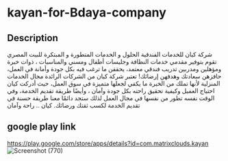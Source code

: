 # kayan-for-Bdaya-company
## Description
شركة كيان للخدمات الفندقية الحلول و الخدمات المتطورة و المبتكرة للبيت المصري تقوم بتوفير مقدمي خدمات النظافة وجليسات أطفال ومسني والمناسبات ، ذوات خبرة ومؤهلين ومدربين تدريب فندقي معتمد، يحققن ما ترغب فيه بكل جودة وأمانة في العمل، حافزهن سعادتك وهدفهن إرضائك! تعتبر شركة كيان من الشركات الرائدة مجال الخدمات المنزلية لأنها تملك من الخبرة ما يكفي لجعلها متميزة في سوق العمل، حيث أدركت كيان احتياج العميل وكيفية تحقيق راحته بكل جودة وآمان ، وأيضًا طريقة تقديم الخدمة، وفي الوقت نفسه تطور من نفسها في مجال العمل لذلك ستجد دائمًا معنا طريقة حسنة في تقديم الخدمة لكسب ثقتك ورضائك. كيان .. راحة وآمان
## google play link
https://play.google.com/store/apps/details?id=com.matrixclouds.kayan
![Screenshot (770)](https://user-images.githubusercontent.com/56756674/163689084-aa7799e5-d777-4af3-a0d4-087954ee0a74.png)
